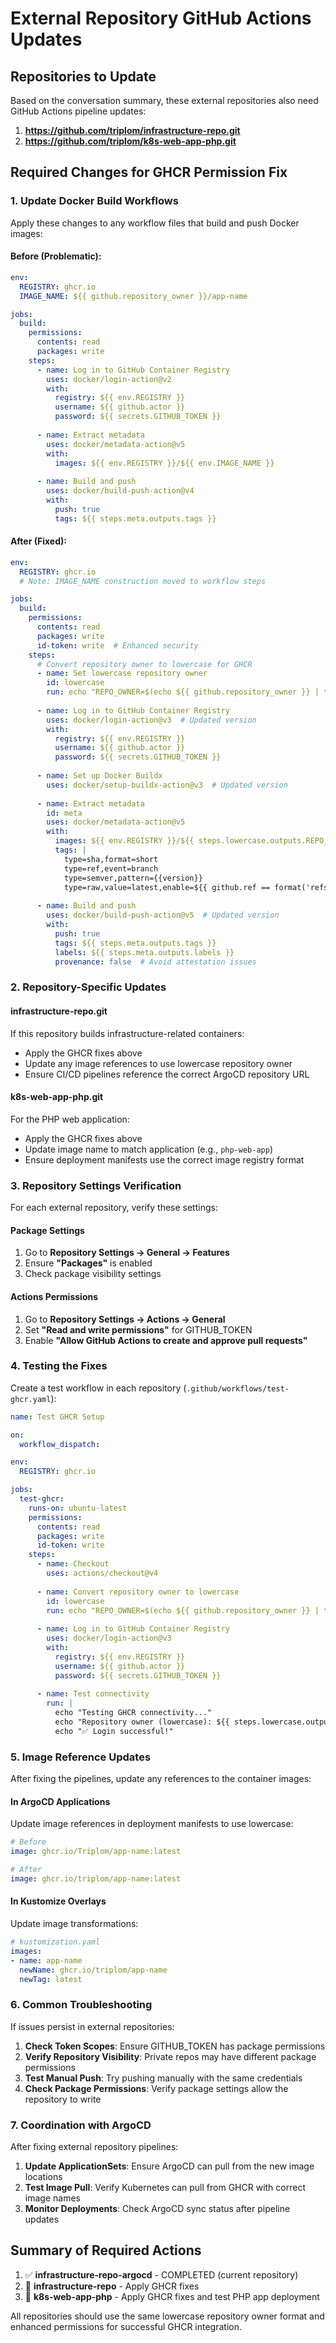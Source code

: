 # External Repository GitHub Actions Updates

## Repositories to Update

Based on the conversation summary, these external repositories also need GitHub Actions pipeline updates:

1. **https://github.com/triplom/infrastructure-repo.git**
2. **https://github.com/triplom/k8s-web-app-php.git**

## Required Changes for GHCR Permission Fix

### 1. Update Docker Build Workflows

Apply these changes to any workflow files that build and push Docker images:

#### Before (Problematic):
```yaml
env:
  REGISTRY: ghcr.io
  IMAGE_NAME: ${{ github.repository_owner }}/app-name

jobs:
  build:
    permissions:
      contents: read
      packages: write
    steps:
      - name: Log in to GitHub Container Registry
        uses: docker/login-action@v2
        with:
          registry: ${{ env.REGISTRY }}
          username: ${{ github.actor }}
          password: ${{ secrets.GITHUB_TOKEN }}
      
      - name: Extract metadata
        uses: docker/metadata-action@v5
        with:
          images: ${{ env.REGISTRY }}/${{ env.IMAGE_NAME }}
      
      - name: Build and push
        uses: docker/build-push-action@v4
        with:
          push: true
          tags: ${{ steps.meta.outputs.tags }}
```

#### After (Fixed):
```yaml
env:
  REGISTRY: ghcr.io
  # Note: IMAGE_NAME construction moved to workflow steps

jobs:
  build:
    permissions:
      contents: read
      packages: write
      id-token: write  # Enhanced security
    steps:
      # Convert repository owner to lowercase for GHCR
      - name: Set lowercase repository owner
        id: lowercase
        run: echo "REPO_OWNER=$(echo ${{ github.repository_owner }} | tr '[:upper:]' '[:lower:]')" >> $GITHUB_OUTPUT
      
      - name: Log in to GitHub Container Registry
        uses: docker/login-action@v3  # Updated version
        with:
          registry: ${{ env.REGISTRY }}
          username: ${{ github.actor }}
          password: ${{ secrets.GITHUB_TOKEN }}
      
      - name: Set up Docker Buildx
        uses: docker/setup-buildx-action@v3  # Updated version
      
      - name: Extract metadata
        id: meta
        uses: docker/metadata-action@v5
        with:
          images: ${{ env.REGISTRY }}/${{ steps.lowercase.outputs.REPO_OWNER }}/app-name  # Use lowercase
          tags: |
            type=sha,format=short
            type=ref,event=branch
            type=semver,pattern={{version}}
            type=raw,value=latest,enable=${{ github.ref == format('refs/heads/{0}', 'main') }}
      
      - name: Build and push
        uses: docker/build-push-action@v5  # Updated version
        with:
          push: true
          tags: ${{ steps.meta.outputs.tags }}
          labels: ${{ steps.meta.outputs.labels }}
          provenance: false  # Avoid attestation issues
```

### 2. Repository-Specific Updates

#### infrastructure-repo.git
If this repository builds infrastructure-related containers:
- Apply the GHCR fixes above
- Update any image references to use lowercase repository owner
- Ensure CI/CD pipelines reference the correct ArgoCD repository URL

#### k8s-web-app-php.git
For the PHP web application:
- Apply the GHCR fixes above
- Update image name to match application (e.g., `php-web-app`)
- Ensure deployment manifests use the correct image registry format

### 3. Repository Settings Verification

For each external repository, verify these settings:

#### Package Settings
1. Go to **Repository Settings → General → Features**
2. Ensure **"Packages"** is enabled
3. Check package visibility settings

#### Actions Permissions
1. Go to **Repository Settings → Actions → General**
2. Set **"Read and write permissions"** for GITHUB_TOKEN
3. Enable **"Allow GitHub Actions to create and approve pull requests"**

### 4. Testing the Fixes

Create a test workflow in each repository (`.github/workflows/test-ghcr.yaml`):

```yaml
name: Test GHCR Setup

on:
  workflow_dispatch:

env:
  REGISTRY: ghcr.io

jobs:
  test-ghcr:
    runs-on: ubuntu-latest
    permissions:
      contents: read
      packages: write
      id-token: write
    steps:
      - name: Checkout
        uses: actions/checkout@v4
      
      - name: Convert repository owner to lowercase
        id: lowercase
        run: echo "REPO_OWNER=$(echo ${{ github.repository_owner }} | tr '[:upper:]' '[:lower:]')" >> $GITHUB_OUTPUT
      
      - name: Log in to GitHub Container Registry
        uses: docker/login-action@v3
        with:
          registry: ${{ env.REGISTRY }}
          username: ${{ github.actor }}
          password: ${{ secrets.GITHUB_TOKEN }}
      
      - name: Test connectivity
        run: |
          echo "Testing GHCR connectivity..."
          echo "Repository owner (lowercase): ${{ steps.lowercase.outputs.REPO_OWNER }}"
          echo "✅ Login successful!"
```

### 5. Image Reference Updates

After fixing the pipelines, update any references to the container images:

#### In ArgoCD Applications
Update image references in deployment manifests to use lowercase:
```yaml
# Before
image: ghcr.io/Triplom/app-name:latest

# After  
image: ghcr.io/triplom/app-name:latest
```

#### In Kustomize Overlays
Update image transformations:
```yaml
# kustomization.yaml
images:
- name: app-name
  newName: ghcr.io/triplom/app-name
  newTag: latest
```

### 6. Common Troubleshooting

If issues persist in external repositories:

1. **Check Token Scopes**: Ensure GITHUB_TOKEN has package permissions
2. **Verify Repository Visibility**: Private repos may have different package permissions
3. **Test Manual Push**: Try pushing manually with the same credentials
4. **Check Package Permissions**: Verify package settings allow the repository to write

### 7. Coordination with ArgoCD

After fixing external repository pipelines:

1. **Update ApplicationSets**: Ensure ArgoCD can pull from the new image locations
2. **Test Image Pull**: Verify Kubernetes can pull from GHCR with correct image names
3. **Monitor Deployments**: Check ArgoCD sync status after pipeline updates

## Summary of Required Actions

1. ✅ **infrastructure-repo-argocd** - COMPLETED (current repository)
2. 🔄 **infrastructure-repo** - Apply GHCR fixes
3. 🔄 **k8s-web-app-php** - Apply GHCR fixes and test PHP app deployment

All repositories should use the same lowercase repository owner format and enhanced permissions for successful GHCR integration.
